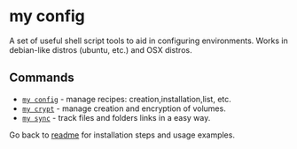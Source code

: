 # my config

A set of useful shell script tools to aid in configuring environments.
Works in debian-like distros (ubuntu, etc.) and OSX distros.

## Commands
-   [`my config`](docs/config.md) - manage recipes: creation,installation,list, etc.
-   [`my crypt`](docs/crypt.md) - manage creation and encryption of volumes.
-   [`my sync`](docs/sync.md) - track files and folders links in a easy way.

Go back to [readme](../README.md) for installation steps and usage examples.
